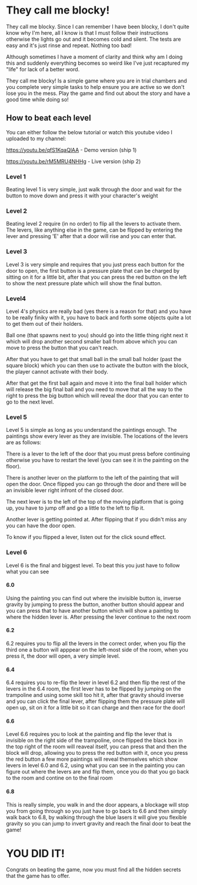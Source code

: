 # They call me blocky!

They call me blocky. Since I can remember I have been blocky, I don't quite know why I'm here, all I know is that I must follow their instructions otherwise the lights go out and it becomes cold and silent. The tests are easy and it's just rinse and repeat. Nothing too bad!

Although sometimes I have a moment of clarity and think why am I doing this and suddenly everything becomes so weird like I've just recaptured my "life" for lack of a better word.

They call me blocky! Is a simple game where you are in trial chambers and you complete very simple tasks to help ensure you are active so we don't lose you in the mess. Play the game and find out about the story and have a good time while doing so!

## How to beat each level

You can either follow the below tutorial or watch this youtube video I uploaded to my channel:

https://youtu.be/qfS1KqaQlAA - Demo version (ship 1)

https://youtu.be/rM5MRU4NHHg - Live version (ship 2)

### Level 1

Beating level 1 is very simple, just walk through the door and wait for the button to move down and press it with your character's weight

### Level 2

Beating level 2 require (in no order) to flip all the levers to activate them. The levers, like anything else in the game, can be flipped by entering the lever and pressing 'E' after that a door will rise and you can enter that.

### Level 3

Level 3 is very simple and requires that you just press each button for the door to open, the first button is a pressure plate that can be charged by sitting on it for a little bit, after that you can press the red button on the left to show the next pressure plate which will show the final button.

### Level4 

Level 4's physics are really bad (yes there is a reason for that) and you have to be really finiky with it, you have to back and forth some objects quite a lot to get them out of their holders. 

Ball one (that spawns next to you) should go into the little thing right next it which will drop another second smaller ball from above which you can move to press the button that you can't reach.

After that you have to get that small ball in the small ball holder (past the square block) which you can then use to activate the button with the block, the player cannot activate with their body.

After that get the first ball again and move it into the final ball holder which will release the big final ball and you need to move that all the way to the right to press the big button which will reveal the door that you can enter to go to the next level.

### Level 5

Level 5 is simple as long as you understand the paintings enough. The paintings show every lever as they are invisible. The locations of the levers are as follows:

There is a lever to the left of the door that you must press before continuing otherwise you have to restart the level (you can see it in the painting on the floor).

There is another lever on the platform to the left of the painting that will open the door. Once flipped you can go through the door and there will be an invisible lever right infront of the closed door.

The next lever is to the left of the top of the moving platform that is going up, you have to jump off and go a little to the left to flip it.

Another lever is getting pointed at. After flipping that if you didn't miss any you can have the door open.

To know if you flipped a lever, listen out for the click sound effect.

### Level 6

Level 6 is the final and biggest level. To beat this you just have to follow what you can see

#### 6.0

Using the painting you can find out where the invisible button is, inverse gravity by jumping to press the button, another button should appear and you can press that to have another button which will show a painting to where the hidden lever is. After pressing the lever continue to the next room

#### 6.2

6.2 requires you to flip all the levers in the correct order, when you flip the third one a button will apppear on the left-most side of the room, when you press it, the door will open, a very simple level.

#### 6.4 

6.4 requires you to re-flip the lever in level 6.2 and then flip the rest of the levers in the 6.4 room, the first lever has to be flipped by jumping on the trampoline and using some skill too hit it, after that gravity should inverse and you can click the final lever, after flipping them the pressure plate will open up, sit on it for a little bit so it can charge and then race for the door!

#### 6.6

Level 6.6 requires you to look at the painting and flip the lever that is invisible on the right side of the trampoline, once flipped the black box in the top right of the room will reaveal itself, you can press that and then the block will drop, allowing you to press the red button with it, once you press the red button a few more paintings will reveal themselves which show levers in level 6.0 and 6.2, using what you can see in the painting you can figure out where the levers are and flip them, once you do that you go back to the room and contine on to the final room

#### 6.8 

This is really simple, you walk in and the door appears, a blockage will stop you from going through so you just have to go back to 6.6 and then simply walk back to 6.8, by walking through the blue lasers it will give you flexible gravity so you can jump to invert gravity and reach the final door to beat the game!

# YOU DID IT!

Congrats on beating the game, now you must find all the hidden secrets that the game has to offer.
